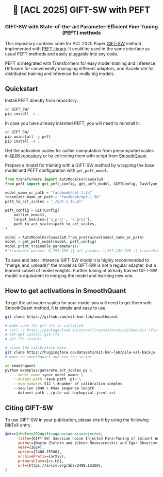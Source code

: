 <!---
Copyright 2023 The HuggingFace Team. All rights reserved.

Licensed under the Apache License, Version 2.0 (the "License");
you may not use this file except in compliance with the License.
You may obtain a copy of the License at

    http://www.apache.org/licenses/LICENSE-2.0

Unless required by applicable law or agreed to in writing, software
distributed under the License is distributed on an "AS IS" BASIS,
WITHOUT WARRANTIES OR CONDITIONS OF ANY KIND, either express or implied.
See the License for the specific language governing permissions and
limitations under the License.
-->

<h1 align="center"> <p>🤗 [ACL 2025] GIFT-SW with PEFT</p></h1>
<h3 align="center">
    <p>GIFT-SW with State-of-the-art Parameter-Efficient Fine-Tuning (PEFT) methods</p>
</h3>

This repository contains code for ACL 2025 Paper [GIFT-SW](https://arxiv.org/abs/2408.15300v1) method implemented with [PEFT library](https://huggingface.co/PEFT). It could be used in the same interface as usual PEFT methods and easily pluggable into any code.

PEFT is integrated with Transformers for easy model training and inference, Diffusers for conveniently managing different adapters, and Accelerate for distributed training and inference for really big models.

## Quickstart

Install PEFT directly from repository:

```bash
cd GIFT_SW/
pip install -e .
```

In case you have already installed PEFT, you will need to reinstall it:

```bash
cd GIFT_SW/
pip uninstall -y peft
pip install -e .
```

Get the activation scales for outlier computation from precomputed scales in [QUIK repository](https://github.com/IST-DASLab/QUIK/tree/master/experiments/act_scales) or by collecting them with script from [SmoothQuant](https://github.com/mit-han-lab/smoothquant)

Prepare a model for training with a GIFT-SW method by wrapping the base model and PEFT configuration with `get_peft_model`.

```python
from transformers import AutoModelForCausalLM
from peft import get_peft_config, get_peft_model, GIFTConfig, TaskType

model_name_or_path = "facebook/opt-1.3b"
tokenizer_name_or_path = "facebook/opt-1.3b"
path_to_act_scales = "./opt-1.3b.pt"

peft_config = GIFTConfig(
    outlier_num=64,
    target_modules=['q_proj', 'k_proj'],
    path_to_act_scales=path_to_act_scales,
)

model = AutoModelForCausalLM.from_pretrained(model_name_or_path)
model = get_peft_model(model, peft_config)
model.print_trainable_parameters()
#"trainable params: 6,291,456 || all params: 1,517,182,976 || trainable%: 0.4147"
```

To save and later inference GIFT-SW model it is highly recommended to "merge_and_unload()" the model as GIFT-SW is not a regular adapter, but a learned subset of model weights. Further tuning of already trained GIFT-SW model is equivalent to merging the model and learning new one.


## How to get activations in SmoothQuant

To get the activation scales for your model you will need to get them with SmoothQuant method, it is simple and easy to use.

```bash
git clone https://github.com/mit-han-lab/smoothquant

# make sure the git-lfs is installed
# curl -s https://packagecloud.io/install/repositories/github/git-lfs/script.deb.sh | bash
# apt-get install git-lfs
# git lfs install

# clone the calibration data
git clone https://huggingface.co/datasets/mit-han-lab/pile-val-backup
# move to smoothquant and run the script

cd smoothquant
python examples/generate_act_scales.py \
    --model-name <your model name> \
    --output-path <save path .pt> \
    --num-samples 512 \ #number of calibration samples
    --seq-len 2048 \ #max sequence length
    --dataset-path ../pile-val-backup/val.jsonl.zst
```

## Citing GIFT-SW

To use GIFT-SW in your publication, please cite it by using the following BibTeX entry.

```bibtex
@misc{zhelnin2024giftswgaussiannoiseinjected,
      title={GIFT-SW: Gaussian noise Injected Fine-Tuning of Salient Weights for LLMs}, 
      author={Maxim Zhelnin and Viktor Moskvoretskii and Egor Shvetsov and Egor Venediktov and Mariya Krylova and Aleksandr Zuev and Evgeny Burnaev},
      year={2024},
      eprint={2408.15300},
      archivePrefix={arXiv},
      primaryClass={cs.LG},
      url={https://arxiv.org/abs/2408.15300}, 
}
```
